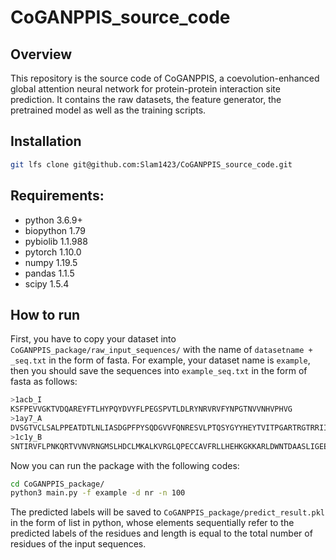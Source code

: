 # CoGANPPIS_source_code
## Overview
This repository is the source code of CoGANPPIS, a coevolution-enhanced global attention neural network for protein-protein interaction site prediction. It contains the raw datasets, the feature generator, the pretrained model as well as the training scripts.

## Installation
```bash
git lfs clone git@github.com:Slam1423/CoGANPPIS_source_code.git
```

## Requirements:
- python 3.6.9+
- biopython 1.79
- pybiolib 1.1.988
- pytorch 1.10.0
- numpy 1.19.5
- pandas 1.1.5
- scipy 1.5.4

## How to run
First, you have to copy your dataset into `CoGANPPIS_package/raw_input_sequences/` with the name of `datasetname + _seq.txt` in the form of fasta. For example, your dataset name is `example`, then you should save the sequences into `example_seq.txt` in the form of fasta as follows:

```bash
>1acb_I
KSFPEVVGKTVDQAREYFTLHYPQYDVYFLPEGSPVTLDLRYNRVRVFYNPGTNVVNHVPHVG
>1ay7_A
DVSGTVCLSALPPEATDTLNLIASDGPFPYSQDGVVFQNRESVLPTQSYGYYHEYTVITPGARTRGTRRIITGEATQEDYYTGDHYATFSLIDQTC
>1c1y_B
SNTIRVFLPNKQRTVVNVRNGMSLHDCLMKALKVRGLQPECCAVFRLLHEHKGKKARLDWNTDAASLIGEELQVDFL

```

Now you can run the package with the following codes:

```bash
cd CoGANPPIS_package/
python3 main.py -f example -d nr -n 100
```

The predicted labels will be saved to `CoGANPPIS_package/predict_result.pkl` in the form of list in python, whose elements sequentially refer to the predicted labels of the residues and length is equal to the total number of residues of the input sequences. 

